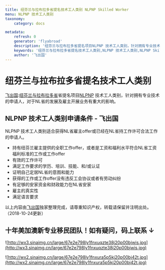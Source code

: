 ```yaml
---
title: 纽芬兰与拉布拉多省提名技术工人类别 NLPNP Skilled Worker
menu: NLPNP 技术工人类别
taxonomy:
    category: docs

metadata:
    refresh: 0
    generator: 'flyabroad'
    description: '纽芬兰与拉布拉多省提名项目NLPNP 技术工人类别，针对拥有专业技术的申请人，对于NL省的发展及雇主开展业务有重大的影响。'
    keywords: '纽芬兰与拉布拉多省提名技术工人类别,NLPNP 技术工人类别,NLPNP Skilled Worker'
    author: '飞出国'
---
```

# 纽芬兰与拉布拉多省提名技术工人类别

[飞出国](/home):[纽芬兰与拉布拉多省]省提名项目[NLPNP] 技术工人类别，针对拥有专业技术的申请人，对于NL省的发展及雇主开展业务有重大的影响。

## NLPNP 技术工人类别申请条件 - 飞出国

NLPNP 技术工人类别适合获得NL省雇主offer或已经在NL省持工作许可合法工作的申请人。

* 持有纽芬兰雇主提供的全职工作offer，或者是工资和福利水平符合NL省工资福利标准的工作或工作offer
* 有效的工作许可
* 满足工作要求的学历、培训、技能、和/或认证
* 证明自己定居NL省的意图和能力
* 获得的工作或工作offer没有违反工会协议或者有劳动纠纷
* 有足够的安家资金和财政能力在NL省安家
* 雇主的真实性
* 满足语言要求

 以上内容由[飞出国](http://js.flyabroad.com.hk/)独家整理完成，请尊重知识产权，转载请保留并注明出处。（2018-10-24更新）
 
 ## 十年美加澳新专业移民团队！如有疑问，码上联系 ↓ ##

![http://wx3.sinaimg.cn/large/67e2e798ly1fnxuqzte38j20p00bjwis.jpg](http://wx3.sinaimg.cn/large/67e2e798ly1fnxuqzte38j20p00bjwis.jpg)

![http://wx2.sinaimg.cn/large/67e2e798ly1fnxura5p5kj20p00bj42t.jpg](http://wx2.sinaimg.cn/large/67e2e798ly1fnxura5p5kj20p00bj42t.jpg)

[纽芬兰与拉布拉多省]:/ca/nl
[NLPNP EE类别]:/ca/nl/NLPNP-ee-skilled-worker 
[NLPNP 技术工人类别]:/ca/nl/NLPNP-skilled-worker 
[NLPNP 国际毕业生类别]:/ca/nl/NLPNP-skilled-worker 
[NLPNP]:/ca/nl/NLPNP